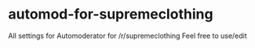 # automod-for-supremeclothing

All settings for Automoderator for /r/supremeclothing 
Feel free to use/edit
